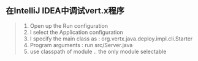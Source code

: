 ## 在IntelliJ IDEA中调试vert.x程序

> 1. Open up the Run configuration
> 2. I select the Application configuration
> 3. I specify the main class as : org.vertx.java.deploy.impl.cli.Starter
> 4. Program arguments : run src/Server.java
> 5. use classpath of module .. the only module selectable